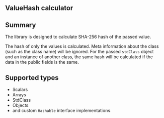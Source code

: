 ValueHash calculator
---

## Summary

The library is designed to calculate SHA-256 hash of the passed value.

The hash of only the values is calculated. Meta information about the class (such as the class name) will be ignored.
For the passed `stdClass` object and an instance of another class, the same hash will be calculated if the data in the public fields is the same.

## Supported types

- Scalars
- Arrays
- StdClass
- Objects
- and custom `Hashable` interface implementations

